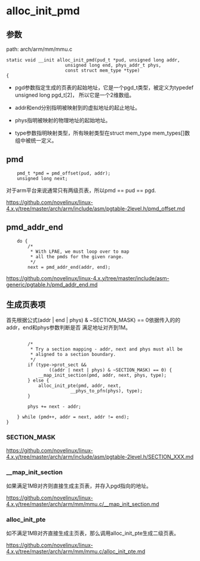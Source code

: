 alloc_init_pmd
========================================

参数
----------------------------------------

path: arch/arm/mm/mmu.c
```
static void __init alloc_init_pmd(pud_t *pud, unsigned long addr,
                      unsigned long end, phys_addr_t phys,
                      const struct mem_type *type)
{
```

* pgd参数指定生成的页表的起始地址，它是一个pgd_t类型，被定义为typedef unsigned long pgd_t[2]，
  所以它是一个2维数组。

* addr和end分别指明被映射到的虚拟地址的起止地址。

* phys指明被映射的物理地址的起始地址。

* type参数指明映射类型，所有映射类型在struct mem_type mem_types[]数组中被统一定义。

pmd
----------------------------------------

```
    pmd_t *pmd = pmd_offset(pud, addr);
    unsigned long next;
```

对于arm平台来说通常只有两级页表，所以pmd == pud == pgd.

https://github.com/novelinux/linux-4.x.y/tree/master/arch/arm/include/asm/pgtable-2level.h/pmd_offset.md

pmd_addr_end
----------------------------------------

```
    do {
        /*
         * With LPAE, we must loop over to map
         * all the pmds for the given range.
         */
        next = pmd_addr_end(addr, end);
```

https://github.com/novelinux/linux-4.x.y/tree/master/include/asm-generic/pgtable.h/pmd_addr_end.md

生成页表项
----------------------------------------

首先根据公式(addr | end | phys) & ~SECTION_MASK) == 0依据传入的的addr，end和phys参数判断是否
满足地址对齐到1M。

```

        /*
         * Try a section mapping - addr, next and phys must all be
         * aligned to a section boundary.
         */
        if (type->prot_sect &&
                ((addr | next | phys) & ~SECTION_MASK) == 0) {
            __map_init_section(pmd, addr, next, phys, type);
        } else {
            alloc_init_pte(pmd, addr, next,
                        __phys_to_pfn(phys), type);
        }

        phys += next - addr;

    } while (pmd++, addr = next, addr != end);
}
```

### SECTION_MASK

https://github.com/novelinux/linux-4.x.y/tree/master/arch/arm/include/asm/pgtable-2level.h/SECTION_XXX.md

### __map_init_section

如果满足1MB对齐则直接生成主页表，并存入pgd指向的地址。

https://github.com/novelinux/linux-4.x.y/tree/master/arch/arm/mm/mmu.c/__map_init_section.md

### alloc_init_pte

如不满足1MB对齐直接生成主页表，那么调用alloc_init_pte生成二级页表。

https://github.com/novelinux/linux-4.x.y/tree/master/arch/arm/mm/mmu.c/alloc_init_pte.md
